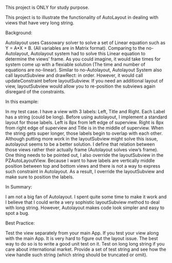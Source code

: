 This project is ONLY for study purpose.

This project is to illustrate the functionality of AutoLayout in dealing with views that have very long string.

Background:

Autolayout uses Cassowary solver to solve a set of Linear equation such as Y = A*X + B. (All variables are in Matrix format). Comparing to the no-Autolayout, Autolayout system had to solve this Linear equation to determine the views’ frame. As you could imagine, it would take times for system come up with a flexiable solution (The time and number of equations are no-linear). Similar to no-Autolayout, Autolayout System also call layoutSubview and drawRect: in order. However, it would call updateConstraint before layoutSubview. If you need an additional layout of view, layoutSubview would allow you to re-position the subviews again disregard of the constraints.

In this example:

In my test case. I have a view with 3 labels: Left, Title and Right. Each Label has a string (could be long). Before using autolayout, I implement a standard layout for those labels. Left is 8px from left edge of superview. Right is 8px from right edge of superview and Title is in the middle of superview. When the string gets super longer, those labels begin to overlap with each other. Although putting more work in the layoutSubview might solve this issue, autolayout seems to be a better solution. I define that relation between those views rather their actually frame (Autolayout solves view’s frame). One thing needs to be pointed out, I also override the layoutSubview in the PZAutoLayoutView. Because I want to have labels are vertically middle position  between top and bottom views and there is not a way to express such constraint in Autolayout. As a result, I override the layoutSubview and make sure to position the labels.

In Summary:

I am not a big fan of Autolayout. I spent quite some time to make it work and I believe that I could write a very sophistic layoutSubview method to deal with long string. However, Autolayout makes code look simpler and easy to spot a bug.

Best Practice:

Test the view separately from your main App. If you test your view along with the main App. It is very hard to figure out the layout issue. The best way to do so is to write a good unit test on it.
Test on long long string if you care about international market. Provide a set of test string and see how the view handle such string (which string should be truncated or omit).
